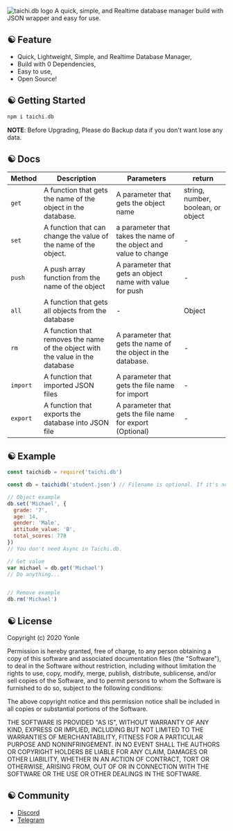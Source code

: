 ![taichi.db logo](https://cdn.glitch.com/fd41d1c0-05df-4445-b6b4-275daa0a6f28%2F20201202_181053.png?v=1606907546345)
A quick, simple, and Realtime database manager build with JSON wrapper and easy for use.
## ☯ Feature
 - Quick, Lightweight, Simple, and Realtime Database Manager,
 - Build with 0 Dependencies,
 - Easy to use,
 - Open Source!
## ☯ Getting Started
```bash
npm i taichi.db
```
**NOTE**: Before Upgrading, Please do Backup data if you don't want lose any data.
## ☯ Docs
|Method|Description|Parameters|return|
|------|-----------|----------|------|
|`get`|A function that gets the name of the object in the database.|A parameter that gets the object name|string, number, boolean, or object|
|`set`|A function that can change the value of the name of the object.|a parameter that takes the name of the object and value to change|-|
|`push`|A push array function from the name of the object|A parameter that gets an object name with value for push|-|
|`all`|A function that gets all objects from the database|-|Object|
|`rm`|A function that removes the name of the object with the value in the database|A parameter that gets the name of the object in the database.|-|
|`import`|A function that imported JSON files|A parameter that gets the file name for import|-|
|`export`|A function that exports the database into JSON file|A parameter that gets the file name for export (Optional)|-|
## ☯ Example
```javascript
const taichidb = require('taichi.db')

const db = taichidb('student.json') // Filename is optional. If it's not provide any filename, Taichi db will uses default path (at node_modules/taichi.db/db.json)

// Object example
db.set('Michael', {
  grade: '7',
  age: 14,
  gender: 'Male',
  attitude_value: 'B',
  total_scores: 778
})
// You don't need Async in Taichi.db.

// Get value
var michael = db.get('Michael')
// Do anything...


// Remove example
db.rm('Michael')
```

## ☯ License
Copyright (c) 2020 Yonle

Permission is hereby granted, free of charge, to any person obtaining a copy
of this software and associated documentation files (the "Software"), to deal
in the Software without restriction, including without limitation the rights
to use, copy, modify, merge, publish, distribute, sublicense, and/or sell
copies of the Software, and to permit persons to whom the Software is
furnished to do so, subject to the following conditions:

The above copyright notice and this permission notice shall be included in all
copies or substantial portions of the Software.

THE SOFTWARE IS PROVIDED "AS IS", WITHOUT WARRANTY OF ANY KIND, EXPRESS OR
IMPLIED, INCLUDING BUT NOT LIMITED TO THE WARRANTIES OF MERCHANTABILITY,
FITNESS FOR A PARTICULAR PURPOSE AND NONINFRINGEMENT. IN NO EVENT SHALL THE
AUTHORS OR COPYRIGHT HOLDERS BE LIABLE FOR ANY CLAIM, DAMAGES OR OTHER
LIABILITY, WHETHER IN AN ACTION OF CONTRACT, TORT OR OTHERWISE, ARISING FROM,
OUT OF OR IN CONNECTION WITH THE SOFTWARE OR THE USE OR OTHER DEALINGS IN THE
SOFTWARE.
## ☯ Community
 - [Discord](https://discord.gg/9S3ZCDR)
 - [Telegram](https://t.me/taichidb)

